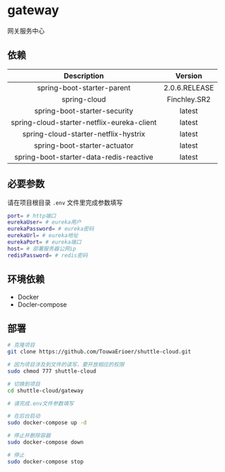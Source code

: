 # gateway

网关服务中心

## 依赖

| Description | Version|
|  :----: | :----: |
| spring-boot-starter-parent | 2.0.6.RELEASE |
| spring-cloud | Finchley.SR2 |
| spring-boot-starter-security | latest |
| spring-cloud-starter-netflix-eureka-client | latest |
| spring-cloud-starter-netflix-hystrix | latest |
| spring-boot-starter-actuator | latest |
| spring-boot-starter-data-redis-reactive | latest |

## 必要参数

请在项目根目录 `.env` 文件里完成参数填写

```sh
port= # http端口
eurekaUser= # eureka用户
eurekaPassword= # eureka密码
eurekaUrl= # eureka地址
eurekaPort= # eureka端口
host= # 部署服务器公网ip
redisPassword= # redis密码
```

## 环境依赖

* Docker
* Docler-compose

## 部署

```sh
# 克隆项目
git clone https://github.com/TouwaErioer/shuttle-cloud.git

# 因为项目涉及到文件的读写，要开放相应的权限
sudo chmod 777 shuttle-cloud

# 切换到项目
cd shuttle-cloud/gateway

# 请完成.env文件参数填写

# 在后台启动
sudo docker-compose up -d

# 停止并删除容器
sudo docker-compose down

# 停止
sudo docker-compose stop
```
